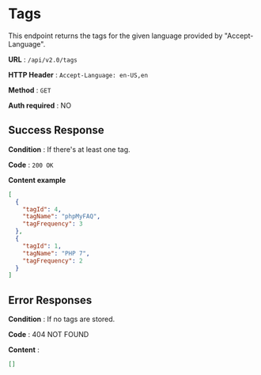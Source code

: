 # Tags

This endpoint returns the tags for the given language provided by "Accept-Language".

**URL** : `/api/v2.0/tags`

**HTTP Header** : `Accept-Language: en-US,en`

**Method** : `GET`

**Auth required** : NO

## Success Response

**Condition** : If there's at least one tag.

**Code** : `200 OK`

**Content example**

```json
[
  {
    "tagId": 4,
    "tagName": "phpMyFAQ",
    "tagFrequency": 3
  },
  {
    "tagId": 1,
    "tagName": "PHP 7",
    "tagFrequency": 2
  }
]
```

## Error Responses

**Condition** : If no tags are stored.

**Code** : 404 NOT FOUND

**Content** :

```json
[]
```
